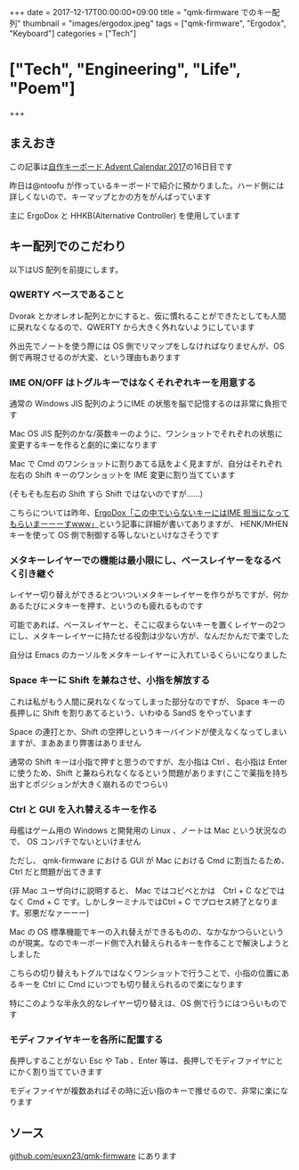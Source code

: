 +++
date = 2017-12-17T00:00:00+09:00
title = "qmk-firmware でのキー配列"
thumbnail = "images/ergodox.jpeg"
tags = ["qmk-firmware", "Ergodox", "Keyboard"]
categories = ["Tech"]
# ["Tech", "Engineering", "Life", "Poem"]
+++

## まえおき

この記事は[自作キーボード Advent Calendar 2017](https://adventar.org/calendars/2114)の16日目です

昨日は@ntoofu が作っているキーボードで紹介に預かりました。ハード側には詳しくないので、キーマップとかの方をがんばっています

主に ErgoDox と HHKB(Alternative Controller) を使用しています

## キー配列でのこだわり

以下はUS 配列を前提にします。

### QWERTY ベースであること

Dvorak とかオレオレ配列とかにすると、仮に慣れることができたとしても人間に戻れなくなるので、QWERTY から大きく外れないようにしています

外出先でノートを使う際には OS 側でリマップをしなければなりませんが、OS 側で再現させるのが大変、という理由もあります

### IME ON/OFF はトグルキーではなくそれぞれキーを用意する

通常の Windows JIS 配列のようにIME の状態を脳で記憶するのは非常に負担です

Mac OS JIS 配列のかな/英数キーのように、ワンショットでそれぞれの状態に変更するキーを作ると劇的に楽になります

Mac で Cmd のワンショットに割りあてる話をよく見ますが、自分はそれぞれ左右の Shift キーのワンショットを IME 変更に割り当てています

(そもそも左右の Shift すら Shift ではないのですが……)

こちらについては昨年、[ErgoDox「この中でいらないキーにはIME 担当になってもらいまーーーすwww」](https://qiita.com/euxn23/items/c78c40869e4870690910)という記事に詳細が書いてありますが、 HENK/MHEN キーを使って OS 側で制御する等しないといけなさそうです

### メタキーレイヤーでの機能は最小限にし、ベースレイヤーをなるべく引き継ぐ

レイヤー切り替えができるとついついメタキーレイヤーを作りがちですが、何かあるたびにメタキーを押す、というのも疲れるものです

可能であれば、ベースレイヤーと、そこに収まらないキーを置くレイヤーの2つにし、メタキーレイヤーに持たせる役割は少ない方が、なんだかんだで楽でした

自分は Emacs のカーソルをメタキーレイヤーに入れているくらいになりました

### Space キーに Shift を兼ねさせ、小指を解放する

これは私がもう人間に戻れなくなってしまった部分なのですが、 Space キーの長押しに Shift を割りあてるという、いわゆる SandS をやっています

Space の連打とか、Shift の空押しというキーバインドが使えなくなってしまいますが、まああまり弊害はありません

通常の Shift キーは小指で押すと思うのですが、左小指は Ctrl 、右小指は Enter に使うため、Shift と兼ねられなくなるという問題があります(ここで薬指を持ち出すとポジションが大きく崩れるのでつらい)

### Ctrl と GUI を入れ替えるキーを作る

母艦はゲーム用の Windows と開発用の Linux 、ノートは Mac という状況なので、 OS コンパチでないといけません

ただし、 qmk-firmware における GUI が Mac における Cmd に割当たるため、Ctrl だと問題が出てきます

(非 Mac ユーザ向けに説明すると、 Mac ではコピペとかは　Ctrl + C などではなく Cmd + C です。しかしターミナルではCtrl + C でプロセス終了となります。邪悪だなァーーー)

Mac の OS 標準機能でキーの入れ替えができるものの、なかなかつらいというのが現実。なのでキーボード側で入れ替えられるキーを作ることで解決しようとしました

こちらの切り替えもトグルではなくワンショットで行うことで、小指の位置にあるキーを Ctrl に Cmd にいつでも切り替えられるので楽になります

特にこのような半永久的なレイヤー切り替えは、OS 側で行うにはつらいものです

### モディファイヤキーを各所に配置する

長押しすることがない Esc や Tab 、Enter 等は、長押しでモディファイヤにとにかく割り当てていきます

モディファイヤが複数あればその時に近い指のキーで推せるので、非常に楽になります

## ソース

[github.com/euxn23/qmk-firmware](github.com/euxn23/qmk-firmware) にあります